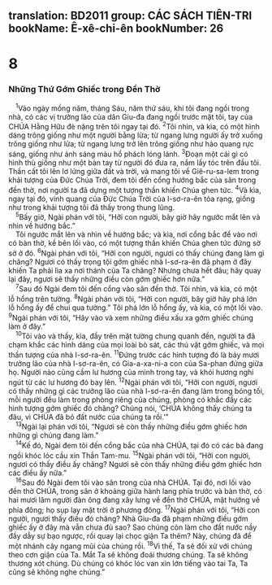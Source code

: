 translation: BD2011
group: CÁC SÁCH TIÊN-TRI
bookName: Ê-xê-chi-ên 
bookNumber: 26
-------

<div class="title"><h1>8</h1><h3>Những Thứ Gớm Ghiếc trong Ðền Thờ</h3></div>
<span class="verse exe_8_1"> <sup>1</sup>Vào ngày mồng năm, tháng Sáu, năm thứ sáu, khi tôi đang ngồi trong nhà, có các vị trưởng lão của dân Giu-đa đang ngồi trước mặt tôi, tay của CHÚA Hằng Hữu đè nặng trên tôi ngay tại đó. </span>
<span class="verse exe_8_2"><sup>2</sup>Tôi nhìn, và kìa, có một hình dáng trông giống như một người bằng lửa; từ ngang lưng người ấy trở xuống trông giống như lửa; từ ngang lưng trở lên trông giống như hào quang rực sáng, giống như ánh sáng màu hổ phách lóng lánh. </span>
<span class="verse exe_8_3"><sup>3</sup>Ðoạn một cái gì có hình thù giống như một bàn tay từ người đó đưa ra, nắm lấy tóc trên đầu tôi. Thần cất tôi lên lơ lửng giữa đất và trời, và mang tôi về Giê-ru-sa-lem trong khải tượng của Ðức Chúa Trời, đem tôi đến cổng hướng bắc của sân trong đền thờ, nơi người ta đã dựng một tượng thần khiến Chúa ghen tức. </span>
<span class="verse exe_8_4"><sup>4</sup>Và kìa, ngay tại đó, vinh quang của Ðức Chúa Trời của I-sơ-ra-ên tỏa rạng, giống như trong khải tượng tôi đã thấy trong thung lũng.<br/></span>
<span class="verse exe_8_5"> <sup>5</sup>Bấy giờ, Ngài phán với tôi, “Hỡi con người, bây giờ hãy ngước mắt lên và nhìn về hướng bắc.”<br/> Tôi ngước mắt lên và nhìn về hướng bắc; và kìa, nơi cổng bắc để vào nơi có bàn thờ, kề bên lối vào, có một tượng thần khiến Chúa ghen tức đứng sờ sờ ở đó. </span>
<span class="verse exe_8_6"><sup>6</sup>Ngài phán với tôi, “Hỡi con người, ngươi có thấy chúng đang làm gì chăng? Ngươi có thấy trọng tội gớm ghiếc nhà I-sơ-ra-ên đã phạm ở đây khiến Ta phải lìa xa nơi thánh của Ta chăng? Nhưng chưa hết đâu; hãy quay lại đây, ngươi sẽ thấy những điều còn gớm ghiếc hơn nữa.”<br/></span>
<span class="verse exe_8_7"> <sup>7</sup>Sau đó Ngài đem tôi đến cổng vào sân đền thờ. Tôi nhìn, và kìa, có một lỗ hổng trên tường. </span>
<span class="verse exe_8_8"><sup>8</sup>Ngài phán với tôi, “Hỡi con người, bây giờ hãy phá lớn lỗ hổng ấy để chui qua tường.” Tôi phá lớn lỗ hổng ấy, và kìa, có một lối vào. </span>
<span class="verse exe_8_9"><sup>9</sup>Ngài phán với tôi, “Hãy vào và xem những điều xấu xa gớm ghiếc chúng làm ở đây.”<br/></span>
<span class="verse exe_8_10"> <sup>10</sup>Tôi vào và thấy, kìa, đầy trên mặt tường chung quanh đền, người ta đã chạm khắc các hình dáng của mọi loài bò sát, các thú vật gớm ghiếc, và mọi thần tượng của nhà I-sơ-ra-ên. </span>
<span class="verse exe_8_11"><sup>11</sup>Ðứng trước các hình tượng đó là bảy mươi trưởng lão của nhà I-sơ-ra-ên, có Gia-a-xa-ni-a con của Sa-phan đứng giữa họ. Người nào cũng cầm lư hương của mình trong tay, và khói hương nghi ngút từ các lư hương đó bay lên. </span>
<span class="verse exe_8_12"><sup>12</sup>Ngài phán với tôi, “Hỡi con người, ngươi có thấy những gì các trưởng lão của nhà I-sơ-ra-ên đang làm trong bóng tối, mỗi người đều làm trong phòng riêng của chúng, phòng có khắc đầy các hình tượng gớm ghiếc đó chăng? Chúng nói, ‘CHÚA không thấy chúng ta đâu, vì CHÚA đã bỏ đất nước của chúng ta rồi.’”<br/></span>
<span class="verse exe_8_13"> <sup>13</sup>Ngài lại phán với tôi, “Ngươi sẽ còn thấy những điều gớm ghiếc hơn những gì chúng đang làm.”<br/></span>
<span class="verse exe_8_14"> <sup>14</sup>Kế đó, Ngài đem tôi đến cổng bắc của nhà CHÚA, tại đó có các bà đang ngồi khóc lóc cầu xin Thần Tam-mu. </span>
<span class="verse exe_8_15"><sup>15</sup>Ngài phán với tôi, “Hỡi con người, ngươi có thấy điều ấy chăng? Ngươi sẽ còn thấy những điều gớm ghiếc hơn các điều ấy nữa.”<br/></span>
<span class="verse exe_8_16"> <sup>16</sup>Sau đó Ngài đem tôi vào sân trong của nhà CHÚA. Tại đó, nơi lối vào đền thờ CHÚA, trong sân ở khoảng giữa hành lang phía trước và bàn thờ, có hai mươi lăm người đàn ông đang xây lưng về đền thờ CHÚA, mặt hướng về phía đông; họ sụp lạy mặt trời ở phương đông. </span>
<span class="verse exe_8_17"><sup>17</sup>Ngài phán với tôi, “Hỡi con người, ngươi thấy điều đó chăng? Nhà Giu-đa đã phạm những điều gớm ghiếc ấy ở đây mà vẫn chưa đủ sao? Sao chúng còn làm cho đất nước nầy đầy dẫy sự bạo ngược, rồi quay lại chọc giận Ta thêm? Này, chúng đã để một nhánh cây ngang mũi của chúng rồi. </span>
<span class="verse exe_8_18"><sup>18</sup>Vì thế, Ta sẽ đối xử với chúng theo cơn giận của Ta. Mắt Ta sẽ không đoái thương chúng. Ta sẽ không thương xót chúng. Dù chúng có khóc lóc van xin lớn tiếng vào tai Ta, Ta cũng sẽ không nghe chúng.”<br/></span>
